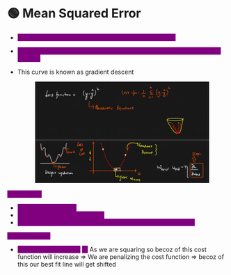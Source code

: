 # 🟢 Mean Squared Error

* <mark style="color:purple;background-color:purple;">**This loss function is in the form of quadratic equation**</mark>
* <mark style="color:purple;background-color:purple;">**If we plot this loss vs weights then it will have only 1 global minima ⇒ Convex**</mark>
*   This curve is known as gradient descent

    <figure><img src=".gitbook/assets/image (6) (1) (1).png" alt=""><figcaption></figcaption></figure>

<mark style="color:purple;background-color:purple;">**Advantage:**</mark>

* <mark style="color:purple;background-color:purple;">MSE is differentiable</mark>
* <mark style="color:purple;background-color:purple;">**It has 1 local or global minima**</mark>
* <mark style="color:purple;background-color:purple;">**It converges faster ⇒  coz we have smooth gradient descent**</mark>

<mark style="color:purple;background-color:purple;">**Disadvantage:**</mark>

* <mark style="color:purple;background-color:purple;">**Not robust to outliers**</mark> <mark style="color:purple;background-color:purple;"></mark><mark style="color:purple;background-color:purple;">⇒</mark>  As we are squaring so becoz of this cost function will increase ⇒  We are penalizing the cost function ⇒  becoz of this our best fit line will get shifted
